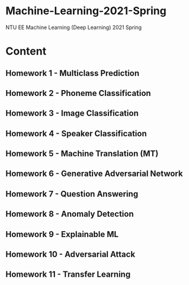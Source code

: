 # Machine-Learning-2021-Spring
NTU EE Machine Learning (Deep Learning) 2021 Spring

# Content
## Homework 1 - Multiclass Prediction
## Homework 2 - Phoneme Classification
## Homework 3 - Image Classification
## Homework 4 - Speaker Classification
## Homework 5 - Machine Translation (MT)
## Homework 6 - Generative Adversarial Network
## Homework 7 - Question Answering
## Homework 8 - Anomaly Detection
## Homework 9 - Explainable ML
## Homework 10 - Adversarial Attack
## Homework 11 - Transfer Learning